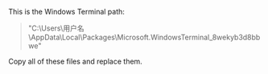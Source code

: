 This is the Windows Terminal path:

>"C:\Users\用户名\AppData\Local\Packages\Microsoft.WindowsTerminal_8wekyb3d8bbwe"

Copy all of these files and replace them.
